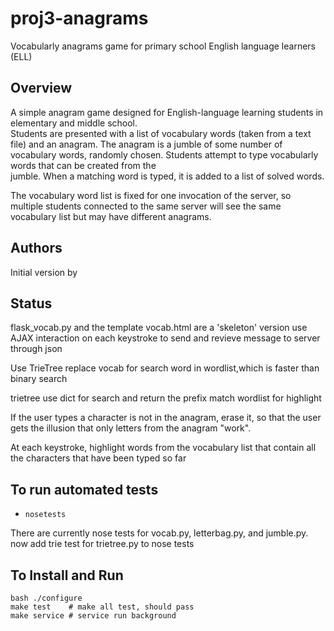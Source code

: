 # proj3-anagrams
Vocabularly anagrams game for primary school English language learners (ELL)


## Overview

A simple anagram game designed for English-language learning students in 
elementary and middle school.  
Students are presented with a list of vocabulary words (taken from a text file) 
and an anagram.  The anagram is a jumble of some number of vocabulary words, randomly chosen.  Students attempt to type vocabularly words that can be created from the  
jumble.  When a matching word is typed, it is added to a list of solved words. 

The vocabulary word list is fixed for one invocation of the server, so multiple
students connected to the same server will see the same vocabulary list but may 
have different anagrams.

## Authors 

Initial version by  

## Status

flask_vocab.py and the template vocab.html are a 'skeleton' version 
use AJAX interaction on each keystroke to send and revieve message to server through json 

Use TrieTree replace vocab for search word in wordlist,which is faster than binary search

trietree use dict for search and return the prefix match wordlist for highlight

If the user types a character is not in the anagram, erase it, so that the user gets the illusion that only letters from the anagram "work".

At each keystroke, highlight words from the vocabulary list that contain all the characters that have been typed so far


## To run automated tests 
* `nosetests`

There are currently nose tests for vocab.py, letterbag.py, and jumble.py. 
now add trie test for trietree.py to nose tests

## To Install and Run
    bash ./configure
    make test    # make all test, should pass 
    make service # service run background



